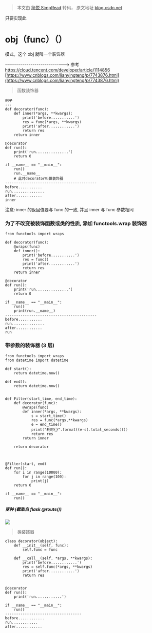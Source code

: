 > 本文由 [简悦 SimpRead](http://ksria.com/simpread/) 转码， 原文地址 [blog.csdn.net](https://blog.csdn.net/lilied001/article/details/80593475)

只要实现此

obj（func）（）
===========

模式，这个 obj 就叫一个装饰器

------------------------------> 参考 https://cloud.tencent.com/developer/article/1114856  
[https://www.cnblogs.com/lianyingteng/p/7743876.html](https://www.cnblogs.com/lianyingteng/p/7743876.html)

> 函数装饰器

```
例子
---
def decorator(func):
    def inner(*args, **kwargs):
        print('before...........')
        res = func(*args, **kwargs)
        print('after............')
        return res
    return inner

@decorator
def run():
    print('run...............')
    return 0

if __name__ == "__main__":
    run()
    run.__name__
    # 此时decorator叫做装饰器
------------------------------------------
before...........
run...............
after............
inner
```

注意: inner 的返回值要与 func 的一致, 并且 inner 与 func 参数相同

### 为了不改变被装饰函数或类的性质, 添加 functools.wrap 装饰器

```
from functools import wraps

def decorator(func):
    @wraps(func)
    def inner():
        print('before...........')
        res = func()
        print('after............')
        return res
    return inner

@decorator
def run():
    print('run...............')
    return 0

if __name__ == "__main__":
    run()
    print(run.__name__)
------------------------------------------
before...........
run...............
after............
run
```

### 带参数的装饰器 (3 层)

```
from functools import wraps
from datetime import datetime

def start():
    return datetime.now()

def end():
    return datetime.now()


def Filter(start_time, end_time):
    def decorator(func):
        @wraps(func)
        def inner(*args, **kwargs):
            s = start_time()
            res = func(*args,**kwargs)
            e = end_time()
            print("耗时{}".format((e-s).total_seconds()))
            return res
        return inner

    return decorator



@Filter(start, end)
def run():
    for i in range(10000):
        for j in range(100):
            print(j)
    return 0

if __name__ == "__main__":
    run()
```

##### 变种 (截取自 flask @route())

![](https://img-blog.csdn.net/20180616154217937?watermark/2/text/aHR0cHM6Ly9ibG9nLmNzZG4ubmV0L2xpbGllZDAwMQ==/font/5a6L5L2T/fontsize/400/fill/I0JBQkFCMA==/dissolve/70)

> 类装饰器

```
class decorator(object):
    def __init__(self, func):
        self.func = func

    def __call__(self, *args, **kwargs):
        print('before............')
        res = self.func(*args, **kwargs)
        print('after............')
        return res


@decorator
def run():
    print('run............')

if __name__ == "__main__":
    run()
-----------------------------------
before............
run............
after............
```
